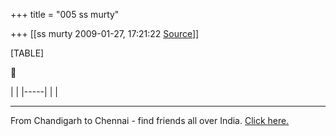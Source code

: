 +++
title = "005 ss murty"

+++
[[ss murty	2009-01-27, 17:21:22 [Source](https://groups.google.com/g/bvparishat/c/WzlU5LsoF2k)]]



[TABLE]



|     | |-----| |     |

  

------------------------------------------------------------------------

From Chandigarh to Chennai - find friends all over India. [Click here.](http://in.rd.yahoo.com/tagline_groups_10/*http://in.promos.yahoo.com/groups/citygroups/)

